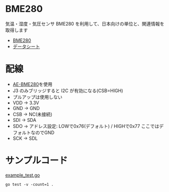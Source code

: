 # BME280

気温・湿度・気圧センサ BME280 を利用して、日本向けの単位と、関連情報を取得します

* [BME280](https://www.bosch-sensortec.com/bst/products/all_products/bme280)
* [データシート](https://ae-bst.resource.bosch.com/media/_tech/media/datasheets/BST-BME280-DS002.pdf)

# 配線

* [AE-BME280](http://akizukidenshi.com/catalog/g/gK-09421/)を使用 
* J3 のみブリッジすると I2C が有効になる(CSB=HIGH)
* プルアップは使用しない
* VDD -> 3.3V
* GND -> GND
* CSB -> NC(未接続)
* SDI -> SDA
* SDO -> アドレス設定: LOWで0x76(デフォルト) / HIGHで0x77 ここではデフォルトなのでGND
* SCK -> SDL

# サンプルコード

[example\_test.go](example_test.go)

	go test -v -count=1 .

